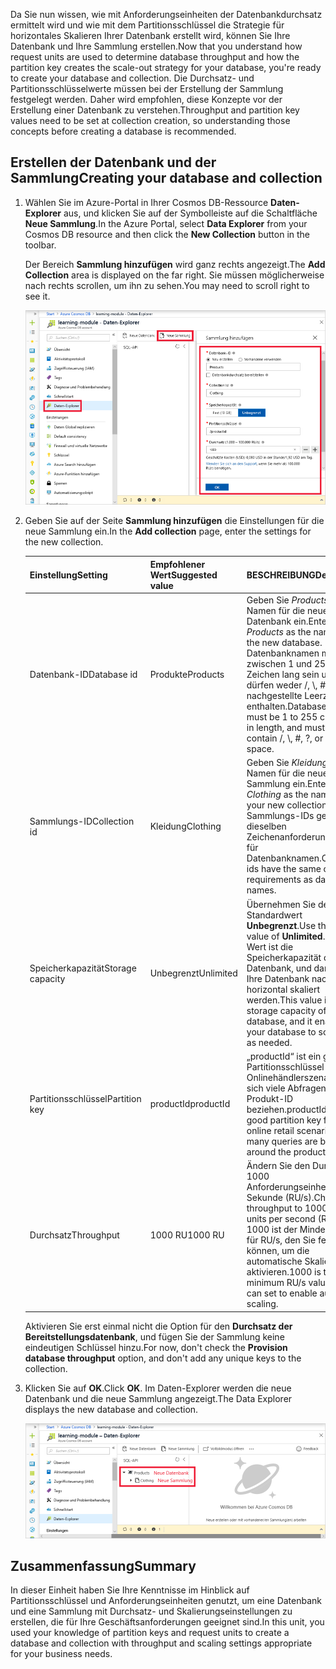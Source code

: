 <span data-ttu-id="8d78e-101">Da Sie nun wissen, wie mit Anforderungseinheiten der Datenbankdurchsatz ermittelt wird und wie mit dem Partitionsschlüssel die Strategie für horizontales Skalieren Ihrer Datenbank erstellt wird, können Sie Ihre Datenbank und Ihre Sammlung erstellen.</span><span class="sxs-lookup"><span data-stu-id="8d78e-101">Now that you understand how request units are used to determine database throughput and how the partition key creates the scale-out strategy for your database, you're ready to create your database and collection.</span></span> <span data-ttu-id="8d78e-102">Die Durchsatz- und Partitionsschlüsselwerte müssen bei der Erstellung der Sammlung festgelegt werden. Daher wird empfohlen, diese Konzepte vor der Erstellung einer Datenbank zu verstehen.</span><span class="sxs-lookup"><span data-stu-id="8d78e-102">Throughput and partition key values need to be set at collection creation, so understanding those concepts before creating a database is recommended.</span></span>

## <a name="creating-your-database-and-collection"></a><span data-ttu-id="8d78e-103">Erstellen der Datenbank und der Sammlung</span><span class="sxs-lookup"><span data-stu-id="8d78e-103">Creating your database and collection</span></span>

1. <span data-ttu-id="8d78e-104">Wählen Sie im Azure-Portal in Ihrer Cosmos DB-Ressource **Daten-Explorer** aus, und klicken Sie auf der Symbolleiste auf die Schaltfläche **Neue Sammlung**.</span><span class="sxs-lookup"><span data-stu-id="8d78e-104">In the Azure Portal, select **Data Explorer** from your Cosmos DB resource and then click the **New Collection** button in the toolbar.</span></span>
    
    <span data-ttu-id="8d78e-105">Der Bereich **Sammlung hinzufügen** wird ganz rechts angezeigt.</span><span class="sxs-lookup"><span data-stu-id="8d78e-105">The **Add Collection** area is displayed on the far right.</span></span> <span data-ttu-id="8d78e-106">Sie müssen möglicherweise nach rechts scrollen, um ihn zu sehen.</span><span class="sxs-lookup"><span data-stu-id="8d78e-106">You may need to scroll right to see it.</span></span>

    ![Daten-Explorer im Azure-Portal, Blatt „Sammlung hinzufügen“](../media/5-azure-cosmosdb-data-explorer.png)

1. <span data-ttu-id="8d78e-108">Geben Sie auf der Seite **Sammlung hinzufügen** die Einstellungen für die neue Sammlung ein.</span><span class="sxs-lookup"><span data-stu-id="8d78e-108">In the **Add collection** page, enter the settings for the new collection.</span></span>

    <span data-ttu-id="8d78e-109">Einstellung</span><span class="sxs-lookup"><span data-stu-id="8d78e-109">Setting</span></span> | <span data-ttu-id="8d78e-110">Empfohlener Wert</span><span class="sxs-lookup"><span data-stu-id="8d78e-110">Suggested value</span></span> | <span data-ttu-id="8d78e-111">BESCHREIBUNG</span><span class="sxs-lookup"><span data-stu-id="8d78e-111">Description</span></span>
    --------|-----------------|-------------
    <span data-ttu-id="8d78e-112">Datenbank-ID</span><span class="sxs-lookup"><span data-stu-id="8d78e-112">Database id</span></span>      | <span data-ttu-id="8d78e-113">Produkte</span><span class="sxs-lookup"><span data-stu-id="8d78e-113">Products</span></span>         | <span data-ttu-id="8d78e-114">Geben Sie *Products* als Namen für die neue Datenbank ein.</span><span class="sxs-lookup"><span data-stu-id="8d78e-114">Enter *Products* as the name for the new database.</span></span> <span data-ttu-id="8d78e-115">Datenbanknamen müssen zwischen 1 und 255 Zeichen lang sein und dürfen weder /, \\, #, ? noch nachgestellte Leerzeichen enthalten.</span><span class="sxs-lookup"><span data-stu-id="8d78e-115">Database names must be 1 to 255 characters in length, and must not contain /, \\, #, ?, or a trailing space.</span></span>
    <span data-ttu-id="8d78e-116">Sammlungs-ID</span><span class="sxs-lookup"><span data-stu-id="8d78e-116">Collection id</span></span>    | <span data-ttu-id="8d78e-117">Kleidung</span><span class="sxs-lookup"><span data-stu-id="8d78e-117">Clothing</span></span>  | <span data-ttu-id="8d78e-118">Geben Sie *Kleidung* als Namen für die neue Sammlung ein.</span><span class="sxs-lookup"><span data-stu-id="8d78e-118">Enter *Clothing* as the name for your new collection.</span></span> <span data-ttu-id="8d78e-119">Für Sammlungs-IDs gelten dieselben Zeichenanforderungen wie für Datenbanknamen.</span><span class="sxs-lookup"><span data-stu-id="8d78e-119">Collection ids have the same character requirements as database names.</span></span>
    <span data-ttu-id="8d78e-120">Speicherkapazität</span><span class="sxs-lookup"><span data-stu-id="8d78e-120">Storage capacity</span></span> | <span data-ttu-id="8d78e-121">Unbegrenzt</span><span class="sxs-lookup"><span data-stu-id="8d78e-121">Unlimited</span></span>     | <span data-ttu-id="8d78e-122">Übernehmen Sie den Standardwert **Unbegrenzt**.</span><span class="sxs-lookup"><span data-stu-id="8d78e-122">Use the default value of **Unlimited**.</span></span> <span data-ttu-id="8d78e-123">Dieser Wert ist die Speicherkapazität der Datenbank, und damit kann Ihre Datenbank nach Bedarf horizontal skaliert werden.</span><span class="sxs-lookup"><span data-stu-id="8d78e-123">This value is the storage capacity of the database, and it enables your database to scale out as needed.</span></span>
    <span data-ttu-id="8d78e-124">Partitionsschlüssel</span><span class="sxs-lookup"><span data-stu-id="8d78e-124">Partition key</span></span>    | <span data-ttu-id="8d78e-125">productId</span><span class="sxs-lookup"><span data-stu-id="8d78e-125">productId</span></span>        | <span data-ttu-id="8d78e-126">„productId“ ist ein guter Partitionsschlüssel für ein Onlinehändlerszenario, da sich viele Abfragen auf die Produkt-ID beziehen.</span><span class="sxs-lookup"><span data-stu-id="8d78e-126">productId is a good partition key for an online retail scenario, as so many queries are based around the product ID.</span></span>
    <span data-ttu-id="8d78e-127">Durchsatz</span><span class="sxs-lookup"><span data-stu-id="8d78e-127">Throughput</span></span>       |<span data-ttu-id="8d78e-128">1000 RU</span><span class="sxs-lookup"><span data-stu-id="8d78e-128">1000 RU</span></span>        | <span data-ttu-id="8d78e-129">Ändern Sie den Durchsatz in 1000 Anforderungseinheiten pro Sekunde (RU/s).</span><span class="sxs-lookup"><span data-stu-id="8d78e-129">Change the throughput to 1000 request units per second (RU/s).</span></span> <span data-ttu-id="8d78e-130">1000 ist der Mindestwert für RU/s, den Sie festlegen können, um die automatische Skalierung zu aktivieren.</span><span class="sxs-lookup"><span data-stu-id="8d78e-130">1000 is the minimum RU/s value you can set to enable automatic scaling.</span></span>
    
    <span data-ttu-id="8d78e-131">Aktivieren Sie erst einmal nicht die Option für den **Durchsatz der Bereitstellungsdatenbank**, und fügen Sie der Sammlung keine eindeutigen Schlüssel hinzu.</span><span class="sxs-lookup"><span data-stu-id="8d78e-131">For now, don't check the **Provision database throughput** option, and don't add any unique keys to the collection.</span></span>
    
1. <span data-ttu-id="8d78e-132">Klicken Sie auf **OK**.</span><span class="sxs-lookup"><span data-stu-id="8d78e-132">Click **OK**.</span></span> <span data-ttu-id="8d78e-133">Im Daten-Explorer werden die neue Datenbank und die neue Sammlung angezeigt.</span><span class="sxs-lookup"><span data-stu-id="8d78e-133">The Data Explorer displays the new database and collection.</span></span>

    ![Daten-Explorer mit der neuen Datenbank und der neuen Sammlung](../media/5-azure-cosmos-db-new-collection.png)

## <a name="summary"></a><span data-ttu-id="8d78e-135">Zusammenfassung</span><span class="sxs-lookup"><span data-stu-id="8d78e-135">Summary</span></span>

<span data-ttu-id="8d78e-136">In dieser Einheit haben Sie Ihre Kenntnisse im Hinblick auf Partitionsschlüssel und Anforderungseinheiten genutzt, um eine Datenbank und eine Sammlung mit Durchsatz- und Skalierungseinstellungen zu erstellen, die für Ihre Geschäftsanforderungen geeignet sind.</span><span class="sxs-lookup"><span data-stu-id="8d78e-136">In this unit, you used your knowledge of partition keys and request units to create a database and collection with throughput and scaling settings appropriate for your business needs.</span></span>